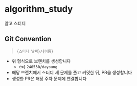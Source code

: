 # algorithm_study
알고 스터디

## Git Convention
> `{스터디 날짜}/{이름}` 
* 위 형식으로 브랜치를 생성합니다
  * ex) `240530/dayoung`
* 해당 브랜치에서 스터디 세 문제를 풀고 커밋한 뒤, PR을 생성합니다
* 생성한 PR은 해당 주차 문제에 연결합니다
